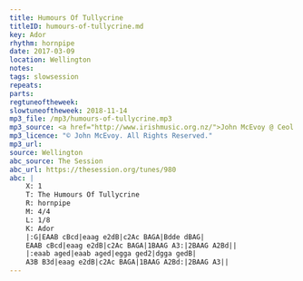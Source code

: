 ```yaml
---
title: Humours Of Tullycrine
titleID: humours-of-tullycrine.md
key: Ador
rhythm: hornpipe
date: 2017-03-09
location: Wellington
notes:
tags: slowsession
repeats: 
parts: 
regtuneoftheweek:
slowtuneoftheweek: 2018-11-14
mp3_file: /mp3/humours-of-tullycrine.mp3
mp3_source: <a href="http://www.irishmusic.org.nz/">John McEvoy @ Ceol Aneas 2016</a>
mp3_licence: "© John McEvoy. All Rights Reserved."
mp3_url:
source: Wellington
abc_source: The Session
abc_url: https://thesession.org/tunes/980
abc: |
    X: 1
    T: The Humours Of Tullycrine
    R: hornpipe
    M: 4/4
    L: 1/8
    K: Ador
    |:G|EAAB cBcd|eaag e2dB|c2Ac BAGA|Bdde dBAG|
    EAAB cBcd|eaag e2dB|c2Ac BAGA|1BAAG A3:|2BAAG A2Bd||
    |:eaab aged|eaab aged|egga ged2|dgga gedB|
    A3B B3d|eaag e2dB|c2Ac BAGA|1BAAG A2Bd:|2BAAG A3||
---
```

